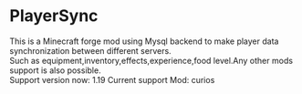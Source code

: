 # PlayerSync
This is a Minecraft forge mod using Mysql backend to make player data synchronization between different servers.  
Such as equipment,inventory,effects,experience,food level.Any other mods support is also possible.  
Support version now:
1.19
Current support Mod:
curios
